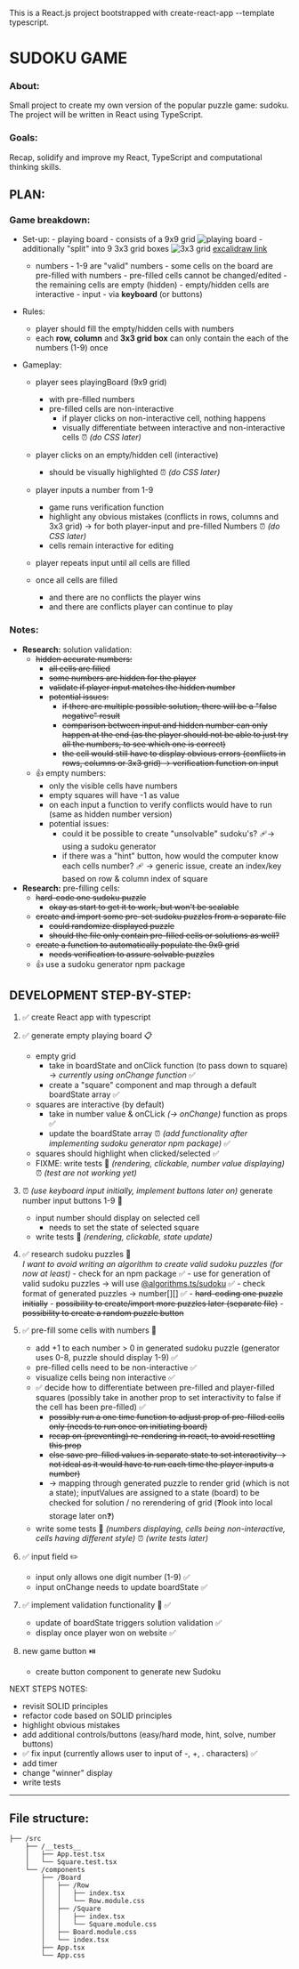 This is a React.js project bootstrapped with create-react-app --template typescript.

# SUDOKU GAME

### About:

Small project to create my own version of the popular puzzle game: sudoku. The project will be written in React using TypeScript.

### Goals:

Recap, solidify and improve my React, TypeScript and computational thinking skills.

## PLAN:

### Game breakdown:

-  Set-up: - playing board - consists of a 9x9 grid
   ![playing board](sudoku_board.PNG) - additionally "split" into 9 3x3 grid boxes
   ![3x3 grid](./sudoku_3x3grids.PNG)
   [excalidraw link](https://excalidraw.com/#json=0sxfaCzBmU8z4Q7DHftuZ,w1eRHowgKi6kO5n1DX5dOA)

   -  numbers - 1-9 are "valid" numbers - some cells on the board are pre-filled with numbers - pre-filled cells cannot be changed/edited - the remaining cells are empty (hidden) - empty/hidden cells are interactive - input - via **keyboard** (or buttons)

-  Rules:

   -  player should fill the empty/hidden cells with numbers
   -  each **row, column** and **3x3 grid box** can only contain the each of the numbers (1-9) once

-  Gameplay:

   -  player sees playingBoard (9x9 grid)

      -  with pre-filled numbers
      -  pre-filled cells are non-interactive
         -  if player clicks on non-interactive cell, nothing happens
         -  visually differentiate between interactive and non-interactive cells ⏰ _(do CSS later)_

   -  player clicks on an empty/hidden cell (interactive)
      -  should be visually highlighted ⏰ _(do CSS later)_
   -  player inputs a number from 1-9
      -  game runs verification function
      -  highlight any obvious mistakes (conflicts in rows, columns and 3x3 grid) → for both player-input and pre-filled Numbers ⏰ _(do CSS later)_
      -  cells remain interactive for editing
   -  player repeats input until all cells are filled
   -  once all cells are filled
      -  and there are no conflicts the player wins
      -  and there are conflicts player can continue to play

### Notes:

-  **Research:** solution validation:
   -  ~~hidden accurate numbers:~~
      -  ~~all cells are filled~~
      -  ~~some numbers are hidden for the player~~
      -  ~~validate if player input matches the hidden number~~
      -  ~~potential issues:~~
         -  ~~if there are multiple possible solution, there will be a "false negative" result~~
         -  ~~comparison between input and hidden number can only happen at the end (as the player should not be able to just try all the numbers, to see which one is correct)~~
         -  ~~the cell would still have to display obvious errors (conflicts in rows, columns or 3x3 grid) → verification function on input~~
   -  👍 empty numbers:
      -  only the visible cells have numbers
      -  empty squares will have -1 as value
      -  on each input a function to verify conflicts would have to run (same as hidden number version)
      -  potential issues:
         -  could it be possible to create "unsolvable" sudoku's? 🩹→ using a sudoku generator
         -  if there was a "hint" button, how would the computer know each cells number? 🩹 → generic issue, create an index/key based on row & column index of square
-  **Research:** pre-filling cells:
   -  ~~hard-code one sudoku puzzle~~
      -  ~~okay as start to get it to work, but won't be scalable~~
   -  ~~create and import some pre-set sudoku puzzles from a separate file~~
      -  ~~could randomize displayed puzzle~~
      -  ~~should the file only contain pre-filled cells or solutions as well?~~
   -  ~~create a function to automatically populate the 9x9 grid~~
      -  ~~needs verification to assure solvable puzzles~~
   -  👍 use a sudoku generator npm package

## DEVELOPMENT STEP-BY-STEP:

1. ✅ create React app with typescript

1. ✅ generate empty playing board 📋
   -  empty grid
      -  take in boardState and onClick function (to pass down to square) → _currently using onChange function_ ✅
      -  create a "square" component and map through a default boardState array ✅
   -  squares are interactive (by default)
      -  take in number value & onCLick _(→ onChange)_ function as props ✅
      -  update the boardState array ⏰ _(add functionality after implementing sudoku generator npm package)_ ✅
   -  squares should highlight when clicked/selected ✅
   -  FIXME: write tests 🧪 _(rendering, clickable, number value displaying)_ ⏰ _(test are not working yet)_
1. ⏰ _(use keyboard input initially, implement buttons later on)_ generate number input buttons 1-9 🔢

   -  input number should display on selected cell
      -  needs to set the state of selected square
   -  write tests 🧪 _(rendering, clickable, state update)_

1. ✅ research sudoku puzzles 🎲 <br>
   _I want to avoid writing an algorithm to create valid sudoku puzzles (for now at least)_ - check for an npm package ✅ - use for generation of valid sudoku puzzles → will use [@algorithms.ts/sudoku](https://www.npmjs.com/package/@algorithm.ts/sudoku) ✅ - check format of generated puzzles → number[][] ✅ - ~~hard-coding one puzzle initially~~ - ~~possibility to create/import more puzzles later (separate file)~~ - ~~possibility to create a random puzzle button~~
1. ✅ pre-fill some cells with numbers 🔢

   -  add +1 to each number > 0 in generated sudoku puzzle (generator uses 0-8, puzzle should display 1-9) ✅
   -  pre-filled cells need to be non-interactive ✅
   -  visualize cells being non interactive ✅
   -  ✅ decide how to differentiate between pre-filled and player-filled squares (possibly take in another prop to set interactivity to false if the cell has been pre-filled) ✅
      -  ~~possibly run a one time function to adjust prop of pre-filled cells only (needs to run once on initiating board)~~
      -  ~~recap on (preventing) re-rendering in react, to avoid resetting this prop~~
      -  ~~else save pre-filled values in separate state to set interactivity → not ideal as it would have to run each time the player inputs a number)~~
      -  → mapping through generated puzzle to render grid (which is not a state); inputValues are assigned to a state (board) to be checked for solution / no rerendering of grid (❓look into local storage later on❓)
   -  write some tests 🧪 _(numbers displaying, cells being non-interactive, cells having different style)_ ⏰ _(write tests later)_

1. ✅ input field ✏️

   -  input only allows one digit number (1-9) ✅
   -  input onChange needs to update boardState ✅

1. ✅ implement validation functionality 🚦 ✅

   -  update of boardState triggers solution validation ✅
   -  display once player won on website ✅

1. new game button ⏯️
   -  create button component to generate new Sudoku

NEXT STEPS NOTES:

-  revisit SOLID principles
-  refactor code based on SOLID principles
-  highlight obvious mistakes
-  add additional controls/buttons (easy/hard mode, hint, solve, number buttons)
-  ✅ fix input (currently allows user to input of -, +, . characters) ✅
-  add timer
-  change "winner" display
-  write tests

---

## File structure:

```
├── /src
    ├── /__tests__
    │   ├── App.test.tsx
    │   └── Square.test.tsx
    └── /components
        ├── /Board
        │   ├── /Row
        │   │   ├── index.tsx
        │   │   └── Row.module.css
        │   ├── /Square
        │   │   ├── index.tsx
        │   │   └── Square.module.css
        │   ├── Board.module.css
        │   └── index.tsx
        ├── App.tsx
        └── App.css
```
